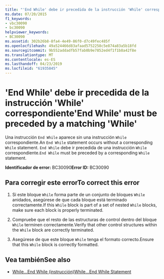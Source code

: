 ```yaml
---
title: "'End While' debe ir precedida de la instrucción 'While' correspondiente"
ms.date: 07/20/2015
f1_keywords:
- vbc30090
- bc30090
helpviewer_keywords:
- BC30090
ms.assetid: 302b26b8-8fa4-4e49-86f0-d7c49fec485f
ms.openlocfilehash: 49a524466d83afaad5752258c5e874a83a5b18fd
ms.sourcegitcommit: 9b552addadfb57fab0b9e7852ed4f1f1b8a42f8e
ms.translationtype: MT
ms.contentlocale: es-ES
ms.lasthandoff: 04/23/2019
ms.locfileid: "61935845"
---
```

# <a name="end-while-must-be-preceded-by-a-matching-while"></a><span data-ttu-id="75a27-102">'End While' debe ir precedida de la instrucción 'While' correspondiente</span><span class="sxs-lookup"><span data-stu-id="75a27-102">'End While' must be preceded by a matching 'While'</span></span>
<span data-ttu-id="75a27-103">Una instrucción `End While` aparece sin una instrucción `While` correspondiente.</span><span class="sxs-lookup"><span data-stu-id="75a27-103">An `End While` statement occurs without a corresponding `While` statement.</span></span> <span data-ttu-id="75a27-104">`End While` debe ir precedida de una instrucción `While` correspondiente.</span><span class="sxs-lookup"><span data-stu-id="75a27-104">`End While` must be preceded by a corresponding `While` statement.</span></span>  
  
 <span data-ttu-id="75a27-105">**Identificador de error:** BC30090</span><span class="sxs-lookup"><span data-stu-id="75a27-105">**Error ID:** BC30090</span></span>  
  
## <a name="to-correct-this-error"></a><span data-ttu-id="75a27-106">Para corregir este error</span><span class="sxs-lookup"><span data-stu-id="75a27-106">To correct this error</span></span>  
  
1. <span data-ttu-id="75a27-107">Si este bloque `While` forma parte de un conjunto de bloques `While` anidados, asegúrese de que cada bloque está terminado correctamente.</span><span class="sxs-lookup"><span data-stu-id="75a27-107">If this `While` block is part of a set of nested `While` blocks, make sure each block is properly terminated.</span></span>  
  
2. <span data-ttu-id="75a27-108">Compruebe que el resto de las estructuras de control dentro del bloque `While` terminen correctamente.</span><span class="sxs-lookup"><span data-stu-id="75a27-108">Verify that other control structures within the `While` block are correctly terminated.</span></span>  
  
3. <span data-ttu-id="75a27-109">Asegúrese de que este bloque `While` tenga el formato correcto.</span><span class="sxs-lookup"><span data-stu-id="75a27-109">Ensure that this `While` block is correctly formatted.</span></span>  
  
## <a name="see-also"></a><span data-ttu-id="75a27-110">Vea también</span><span class="sxs-lookup"><span data-stu-id="75a27-110">See also</span></span>

- [<span data-ttu-id="75a27-111">While...End While (instrucción)</span><span class="sxs-lookup"><span data-stu-id="75a27-111">While...End While Statement</span></span>](../../visual-basic/language-reference/statements/while-end-while-statement.md)
